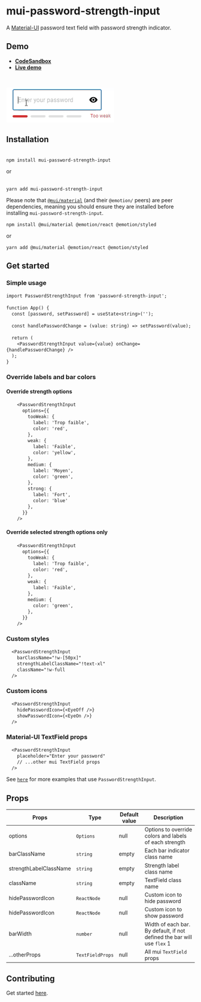 # mui-password-strength-input

<p align="center">

A <a href="https://mui.com/material-ui/getting-started/overview/">Material-UI</a> password text field with password strength indicator.
</p>

## Demo

- **[CodeSandbox](https://codesandbox.io/s/github/tiavina-mika/mui-password-strength-input-demo)**
- **[Live demo](https://mui-password-strength-input.netlify.app/)**

<br />

![Gif](https://github.com/tiavina-mika/mui-password-strength-input/blob/main/screenshots/example.gif)

## Installation

```shell

npm install mui-password-strength-input

```
or
```shell

yarn add mui-password-strength-input

```
Please note that [`@mui/material`](https://mui.com/material-ui/getting-started/installation/) (and their `@emotion/` peers) are peer dependencies, meaning you should ensure they are installed before installing `mui-password-strength-input`.

```shell
npm install @mui/material @emotion/react @emotion/styled
```
or
```shell
yarn add @mui/material @emotion/react @emotion/styled
```

## Get started

### Simple usage

```tsx
import PasswordStrengthInput from 'password-strength-input';

function App() {
  const [password, setPassword] = useState<string>('');

  const handlePasswordChange = (value: string) => setPassword(value);

  return (
    <PasswordStrengthInput value={value} onChange={handlePasswordChange} />
  );
}
```

### Override labels and bar colors
#### Override strength options
```tsx
    <PasswordStrengthInput
      options={{
        tooWeak: {
          label: 'Trop faible',
          color: 'red',
        },
        weak: {
          label: 'Faible',
          color: 'yellow',
        },
        medium: {
          label: 'Moyen',
          color: 'green',
        },
        strong: {
          label: 'Fort',
          color: 'blue'
        },
      }}
    />
```

#### Override selected strength options only
```tsx
    <PasswordStrengthInput
      options={{
        tooWeak: {
          label: 'Trop faible',
          color: 'red',
        },
        weak: {
          label: 'Faible',
        },
        medium: {
          color: 'green',
        },
      }}
    />
```

### Custom styles

```tsx
  <PasswordStrengthInput
    barClassName="!w-[50px]"
    strengthLabelClassName="!text-xl"
    className="!w-full
  />
```

### Custom icons

```tsx
  <PasswordStrengthInput
    hidePasswordIcon={<EyeOff />}
    showPasswordIcon={<EyeOn />}
  />
```


### Material-UI TextField props

```tsx
  <PasswordStrengthInput
    placeholder="Enter your password"
    // ...other mui TextField props
  />
```

See [`here`](https://github.com/tiavina-mika/mui-password-strength-input/tree/main/example) for more examples that use `PasswordStrengthInput`.

## Props

|Props |Type                          | Default value                         | Description |
|----------------|-------------------------------|-----------------------------|-----------------------------|
|options|`Options`|null|Options to override colors and labels of each strength
|barClassName|`string`|empty|Each bar indicator class name
|strengthLabelClassName|`string`|empty|Strength label class name
|className|`string`|empty|TextField class name
|hidePasswordIcon|`ReactNode`|null|Custom icon to hide password
|hidePasswordIcon|`ReactNode`|null|Custom icon to show password
|barWidth|`number`|null|Width of each bar. By default, if not defined the bar will use `flex` 1
|...otherProps|`TextFieldProps`|null|All mui `TextField` props

## Contributing

Get started [here](https://github.com/tiavina-mika/mui-password-strength-input/blob/main/CONTRIBUTING.md).
